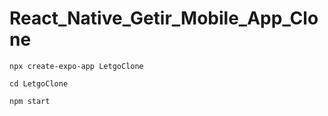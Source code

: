 # React_Native_Getir_Mobile_App_Clone

```
npx create-expo-app LetgoClone
```

```
cd LetgoClone
```

```
npm start
```

